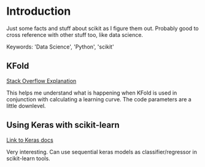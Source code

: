 # Introduction

Just some facts and stuff about scikit as I figure them out. Probably
good to cross reference with other stuff too, like data science.

Keywords: 'Data Science', 'Python', 'scikit'

## KFold
[Stack Overflow Explanation](https://stackoverflow.com/questions/36063014/what-does-kfold-in-python-exactly-do#36063337)

This helps me understand what is happening when KFold is used in
conjunction with calculating a learning curve. The code parameters are a little downlevel.

## Using Keras with scikit-learn
[Link to Keras docs](https://keras.io/scikit-learn-api/)

Very interesting. Can use sequential keras models as classifier/regressor in scikit-learn tools.


